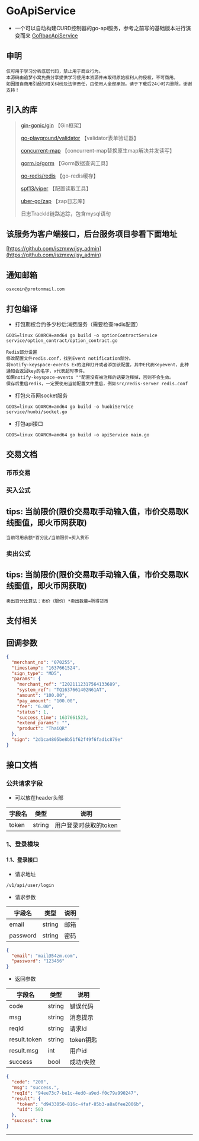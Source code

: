 # GoApiService

- 一个可以自动构建CURD控制器的go-api服务，参考之前写的基础版本进行演变而来 [GoRbacApiService](https://github.com/iszmxw/GoRbacApiService)


## 申明

```text
仅可用于学习分析底层代码，禁止用于商业行为。
本源码由追梦小窝免费分享提供学习使用本资源并未取得原始权利人的授权，不可商用。
如因擅自商用引起的相关纠纷及法律责任，由使用人全部承担。请于下载后24小时内删除，谢谢支持！
```


## 引入的库

> [gin-gonic/gin](https://github.com/gin-gonic/gin)   【Gin框架】
>
> [go-playground/validator](https://github.com/go-playground/validator)   【validator表单验证器】
>
> [concurrent-map](https://github.com/orcaman/concurrent-map)   【concurrent-map替换原生map解决并发读写】
>
> [gorm.io/gorm](https://gorm.io/gorm)   【Gorm数据查询工具】
>
> [go-redis/redis](https://github.com/go-redis/redis)   【go-redis缓存】
>
> [spf13/viper](https://github.com/spf13/viper)   【配置读取工具】
>
> [uber-go/zap](https://github.com/uber-go/zap)   【zap日志库】
> 
> 日志TrackId链路追踪，包含mysql语句
>

## 该服务为客户端接口，后台服务项目参看下面地址

[https://github.com/iszmxw/jsy_admin](https://github.com/iszmxw/jsy_admin)

## 通知邮箱

    osxcoin@protonmail.com

## 打包编译

- 打包期权合约多少秒后消费服务（需要检查redis配置）

```shell
GOOS=linux GOARCH=amd64 go build -o optionContractService service/option_contract/option_contract.go
```

    Redis部分设置
    修改配置文件redis.conf，找到Event notification部分。
    将notify-keyspace-events Ex的注释打开或者添加该配置，其中E代表Keyevent，此种通知会返回key的名字，x代表超时事件。
    如果notify-keyspace-events ""配置没有被注释的话要注释掉，否则不会生效。
    保存后重启redis，一定要使用当前配置文件重启，例如src/redis-server redis.conf

- 打包火币网socket服务

```shell
GOOS=linux GOARCH=amd64 go build -o huobiService service/huobi/socket.go
```

- 打包api接口

```shell
GOOS=linux GOARCH=amd64 go build -o apiService main.go
```

## 交易文档

### 币币交易

### 买入公式

## tips: 当前限价(限价交易取手动输入值，市价交易取K线图值，即火币网获取)

```shell
当前可用余额*百分比/当前限价=买入货币
```

### 卖出公式

## tips: 当前限价(限价交易取手动输入值，市价交易取K线图值，即火币网获取)

```shell
卖出百分比算法：市价（限价）*卖出数量=所得货币
```

## 支付相关

## 回调参数

```json
{
  "merchant_no": "070255",
  "timestamp": "1637661524",
  "sign_type": "MD5",
  "params": {
    "merchant_ref": "I2021112317564133689",
    "system_ref": "TQ1637661402N61AT",
    "amount": "100.00",
    "pay_amount": "100.00",
    "fee": "6.00",
    "status": 1,
    "success_time": 1637661523,
    "extend_params": "",
    "product": "ThaiQR"
  },
  "sign": "2d1ca4805be8b51f62f49f6fad1c879e"
}
```

## 接口文档

### 公共请求字段

- 可以放在header头部

| 字段名      | 类型   | 说明                  |
| ----------- | ------ | --------------------- |
| token | string | 用户登录时获取的token |

### 1、登录模块

#### 1.1、登录接口

- 请求地址

```url
/v1/api/user/login
```

- 请求参数

| 字段名   | 类型   | 说明   |
| -------- | ------ | ------ |
| email | string | 邮箱 |
| password | string | 密码   |

```json
{
  "email": "mail@54zm.com",
  "password": "123456"
}
```

- 返回参数

| 字段名     | 类型     | 说明      |
| ---------- | -------- | --------- |
| code       | string      | 错误代码  |
| msg       | string |     消息提示      |
| reqId       | string |     请求Id     |
| result.token | string   | token钥匙 |
| result.msg   | int   | 用户id  |
| success   | bool   | 成功/失败  |

```json
{
  "code": "200",
  "msg": "success.",
  "reqId": "94ee73c7-be1c-4ed0-a9ed-f0c79a990247",
  "result": {
    "token": "d9433050-816c-4faf-85b3-a8a0fee2006b",
    "uid": 503
  },
  "success": true
}
```

---

